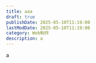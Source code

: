 ```yaml
---
title: aaa
draft: true
publishDate: 2025-05-10T11:19:00
lastModDate: 2025-05-10T11:19:00
category: Web制作
description: a
---
```

a
